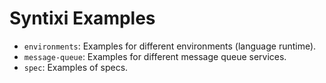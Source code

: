 # Syntixi Examples

* `environments`: Examples for different environments (language runtime).
* `message-queue`: Examples for different message queue services.
* `spec`: Examples of specs.
